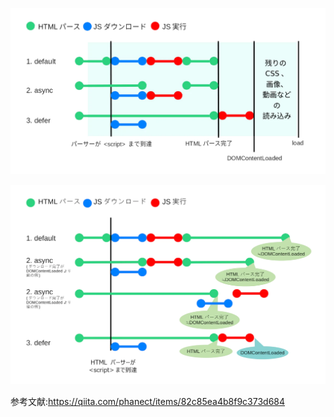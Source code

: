 ![B8303123-116D-424A-A936-978EEF4ECF31.webp](/JavaScript/技術メモ/images/B8303123-116D-424A-A936-978EEF4ECF31.webp)

![44A66239-B884-4390-80C6-EB8BF733317D.webp](/JavaScript/技術メモ/images/44A66239-B884-4390-80C6-EB8BF733317D.webp)

参考文献:https://qiita.com/phanect/items/82c85ea4b8f9c373d684